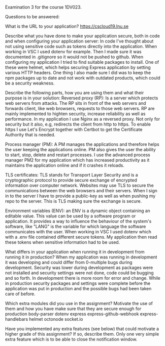 Examination 3 for the course 1DV023.

Questions to be answered:

What is the URL to your application?
https://cscloud19.lnu.se

Describe what you have done to make your application secure, both in code and when configuring your application server:
In code I've thought about not using sensitive code such as tokens directly into the application. When working in VSC I used dotenv for example. Then I made sure it was documented in .gitignore so it would not be pushed to github. 
When configuring my application I tried to find suitable packages to install. One of these were helmet, which helps securing Express application by setting various HTTP headers. 
One thing I also made sure I did was to keep the npm packages up to date and not work with outdated products, which could be a security weakness.

Describe the following parts, how you are using them and what their purpose is in your solution:
Reversed proxy (RP): Is a server which protects web servers from attacks. The RP sits in front of the web servers and forwards client, like web browsers, requests to those web servers. RP are mainly implemented to highten security, increase reliability as well as performance. 
In my application I use Nginx as a reversed proxy. Not only for security but it also, e.g, redirects the client from http to https. To enable https I use Let's Encrypt together with Certbot to get the Certificate Authority that is needed.

Process manager (PM): A PM manages the applications and therefore helps the user keeping the applications online. PM also gives the user the ability to start, stop, delete and restart processes. I use the advanced process manager PM2 for my application which has increased productivity as it maintains the application online and if it crashes it reloads.

TLS certificates: TLS stands for Transport Layer Security and is a cryptographic protocol to provide secure exchange of encrypted information over computer network. Websites may use TLS to secure the communications between the web browsers and their servers.
When I sign in to the server I have to provide a public-key as well as when pushing my repo to the server. This is TLS making sure the exchange is secure. 

Environment variables (ENV): an ENV is a dynamic object containing an editable value. This value can be used by a software program or application. It provides a way to influence the behaviour of the system's software, like "LANG" is the variable for which language the software communicates with the user.
When working in VSC I used dotenv which with a .env file contained different secure tokens. My application then read these tokens when sensitive information had to be used. 

What differs in your application when running it in development from running it in production?
When my application was running in development it was developing and could differ from 0-multiple bugs during development. Security was lower during development as packages were not installed and security settings were not done, code could be bugging and so forth. In development there is more room for error and change. 
While in production security packages and settings were complete before the application was put in production and the possible bugs had been taken care of before. 

Which extra modules did you use in the assignment? Motivate the use of them and how you have make sure that they are secure enough for production
body-parser
dotenv
express
express-github-webhook
express-handlebars
helmet
octonode
socket.io

Have you implemented any extra features (see below) that could motivate a higher grade of this assignment? If so, describe them.
Only one very simple extra feature which is to be able to close the notification window.
